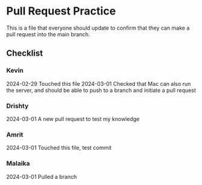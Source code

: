 # Pull Request Practice
This is a file that everyone should update to confirm that they can make a pull request into the main branch.

## Checklist
### Kevin
2024-02-29 Touched this file
2024-03-01 Checked that Mac can also run the server, and should be able to push to a branch and initiate a pull request

### Drishty 
2024-03-01
A new pull request to test my knowledge 

### Amrit
2024-03-01 Touched this file, test commit

### Malaika
2024-03-01 Pulled a branch